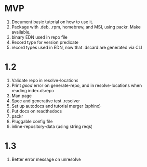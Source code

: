 # MVP
1. Document basic tutorial on how to use it.
2. Package with .deb, .rpm, homebrew, and MSI, using packr. Make available.
3. binary EDN used in repo file
4. Record type for version predicate
5. record types used in EDN, now that .dscard are generated via CLI
# 1.2
1. Validate repo in resolve-locations
1. Print *good* error on generate-repo, and in
   resolve-locations when reading index.dsrepo
1. Man page
1. Spec and generative test .resolver
2. Set up autodocs and tutorial merger (sphinx)
3. Put docs on readthedocs
4. packr
5. Pluggable config file
6. inline-repository-data (using string reqs)
# 1.3
1. Better error message on unresolve
